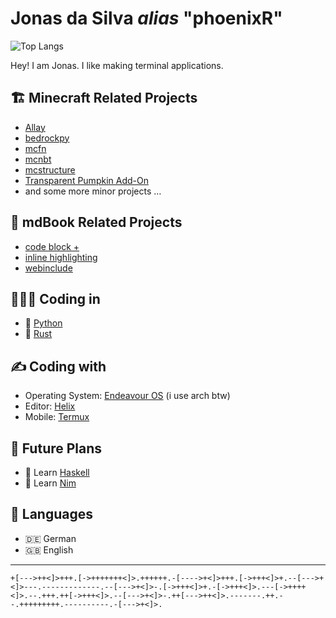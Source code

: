 # Jonas da Silva *alias* "phoenixR"

![Top Langs](https://github-readme-stats.vercel.app/api/top-langs/?username=phoenixr-codes&hide=Makefile,Batchfile&theme=dracula)

Hey! I am Jonas. I like making terminal applications.


## 🏗️ Minecraft Related Projects

- [Allay](https://github.com/allay-mc/allay)
- [bedrockpy](https://github.com/bedrock-ws/bedrockpy)
- [mcfn](https://github.com/allay-mc/mcfn)
- [mcnbt](https://github.com/phoenixr-codes/mcnbt)
- [mcstructure](https://github.com/phoenixr-codes/mcstructure)
- [Transparent Pumpkin Add-On](https://github.com/phoenixr-codes/transparent-pumpkin)
- and some more minor projects …


## 📖 mdBook Related Projects

- [code block +](https://github.com/phoenixr-codes/mdbook-code-block-plus)
- [inline highlighting](https://github.com/phoenixr-codes/mdbook-inline-highlighting)
- [webinclude](https://github.com/phoenixr-codes/mdbook-webinclude)


## 👨🏽‍💻 Coding in

* 🐍 [Python](https://github.com/phoenixr-codes?tab=repositories&q=&type=&language=python&sort=)
* 🦀 [Rust](https://github.com/phoenixr-codes?tab=repositories&q=&type=&language=rust&sort=)


## ✍️ Coding with

* Operating System: [Endeavour OS](https://endeavouros.com) (i use arch btw)
* Editor: [Helix](https://helix-editor.com)
* Mobile: [Termux](https://termux.dev/en/)


## 🔮 Future Plans

* 🟰 Learn [Haskell](https://www.haskell.org)
* 👑 Learn [Nim](https://nim-lang.org)


## 💬 Languages

* 🇩🇪 German
* 🇬🇧 English


---

```brainfuck
+[--->++<]>+++.[->+++++++<]>.++++++.-[---->+<]>+++.[->+++<]>+.--[--->+<]>---.-------------.--[--->+<]>-.[->+++<]>+.-[->+++<]>.---[->++++<]>.--.+++.++[->+++<]>.--[--->+<]>-.++[--->++<]>.-------.++.--.+++++++++.----------.-[--->+<]>.
```
